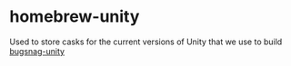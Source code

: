 # homebrew-unity

Used to store casks for the current versions of Unity that we use to build [bugsnag-unity](https://github.com/bugsnag/bugsnag-unity)
